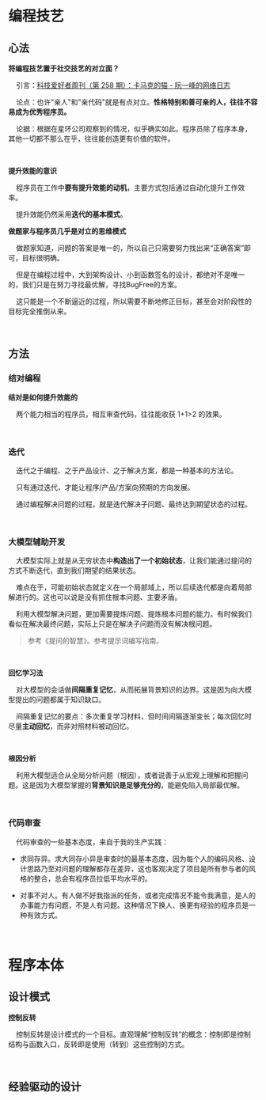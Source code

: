 # 编程技艺

## 心法

**将编程技艺置于社交技艺的对立面？**

    引言：[科技爱好者周刊（第 258 期）：卡马克的猫 - 阮一峰的网络日志](https://www.ruanyifeng.com/blog/2023/06/weekly-issue-258.html)

    论点：也许"亲人"和"亲代码"就是有点对立。**性格特别和善可亲的人，往往不容易成为优秀程序员。**

    论据：根据在星环公司观察到的情况，似乎确实如此。程序员除了程序本身，其他一切都不那么在乎，往往能创造更有价值的软件。

    

**提升效能的意识**

    程序员在工作中**要有提升效能的动机**，主要方式包括通过自动化提升工作效率。

    提升效能仍然采用**迭代的基本模式**。

**做题家与程序员几乎是对立的思维模式**

    做题家知道，问题的答案是唯一的，所以自己只需要努力找出来“正确答案”即可，目标很明确。

    但是在编程过程中，大到架构设计、小到函数签名的设计，都绝对不是唯一的，我们只是在努力寻找最优解，寻找BugFree的方案。

    这只能是一个不断逼近的过程，所以需要不断地修正目标，甚至会对阶段性的目标完全推倒从来。

    

## 方法

### 结对编程

**结对是如何提升效能的**

    两个能力相当的程序员，相互审查代码，往往能收获 1+1>2 的效果。

    

### 迭代

    迭代之于编程、之于产品设计、之于解决方案，都是一种基本的方法论。

    只有通过迭代，才能让程序/产品/方案向预期的方向发展。

    通过编程解决问题的过程，就是迭代解决子问题、最终达到期望状态的过程。

    

### 大模型辅助开发

    大模型实际上就是从无穷状态中**构造出了一个初始状态**，让我们能通过提问的方式不断迭代，直到我们期望的结果状态。

    难点在于，可能初始状态就定义在一个局部域上，所以后续迭代都是向着局部解进行的。这也可以说是没有抓住根本问题、主要矛盾。

    利用大模型解决问题，更加需要提炼问题、提炼根本问题的能力。有时候我们看似在解决最终问题，实际上只是在解决子问题而没有解决根问题。

> 参考《提问的智慧》。参考提示词编写指南。

    

**回忆学习法**

    对大模型的会话做**间隔重复记忆**，从而拓展背景知识的边界。这是因为向大模型提出的问题都属于知识缺口。

    间隔重复记忆的要点：多次重复学习材料，但时间间隔逐渐变长；每次回忆时尽量**主动回忆**，而非对照材料被动回忆。

    

**根因分析**

    利用大模型适合从全局分析问题（根因），或者说善于从宏观上理解和把握问题。这是因为大模型掌握的**背景知识是足够充分的**，能避免陷入局部最优解。

    

### 代码审查

    代码审查的一些基本态度，来自于我的生产实践：

- 求同存异。求大同存小异是审查时的最基本态度，因为每个人的编码风格、设计思路乃至对问题的理解都存在差异，这也客观决定了项目是所有参与者的风格的整合，总会有程序员拉低平均水平的。

- 对事不对人。有人做不好我指派的任务，或者完成情况不能令我满意，是人的办事能力有问题，不是人有问题。这种情况下换人、换更有经验的程序员是一种有效方式。

    

# 程序本体

## 设计模式

**控制反转**

    控制反转是设计模式的一个目标。直观理解“控制反转”的概念：控制即是控制结构与函数入口，反转即是使用（转到）这些控制的方式。

    

## 经验驱动的设计
